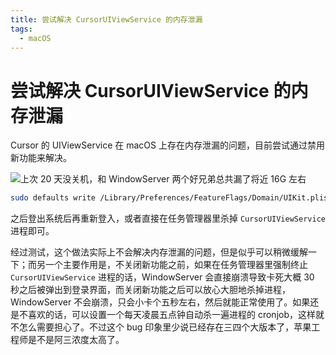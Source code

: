 ```yaml
---
title: 尝试解决 CursorUIViewService 的内存泄漏
tags:
  - macOS
---
```


# 尝试解决 CursorUIViewService 的内存泄漏

Cursor 的 UIViewService 在 macOS 上存在内存泄漏的问题，目前尝试通过禁用新功能来解决。

![上次 20 天没关机，和 WindowServer 两个好兄弟总共漏了将近 16G 左右](https://cdn.sa.net/2025/02/28/2U1umX5R7W6e3cs.webp)

```bash
sudo defaults write /Library/Preferences/FeatureFlags/Domain/UIKit.plist redesigned_text_cursor -dict-add Enabled -bool NO
```

之后登出系统后再重新登入，或者直接在任务管理器里杀掉 `CursorUIViewService` 进程即可。

经过测试，这个做法实际上不会解决内存泄漏的问题，但是似乎可以稍微缓解一下；而另一个主要作用是，不关闭新功能之前，如果在任务管理器里强制终止 `CursorUIViewService` 进程的话，WindowServer 会直接崩溃导致卡死大概 30 秒之后被弹出到登录界面，而关闭新功能之后可以放心大胆地杀掉进程，WindowServer 不会崩溃，只会小卡个五秒左右，然后就能正常使用了。如果还是不喜欢的话，可以设置一个每天凌晨五点钟自动杀一遍进程的 cronjob，这样就不怎么需要担心了。不过这个 bug 印象里少说已经存在三四个大版本了，苹果工程师是不是阿三浓度太高了。
